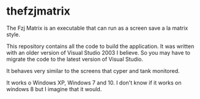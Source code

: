 # thefzjmatrix
The Fzj Matrix is an executable that can run as a screen save a la matrix style.

This repository contains all the code to build the application.  It was written with an older version of Visual Studio 2003 I believe. So you may have to migrate the code to the latest version of Visual Studio.

It behaves very similar to the screens that cyper and tank monitored.

It works o Windows XP, Windows 7 and 10.  I don't know if it works on windows 8 but I imagine that it would.
